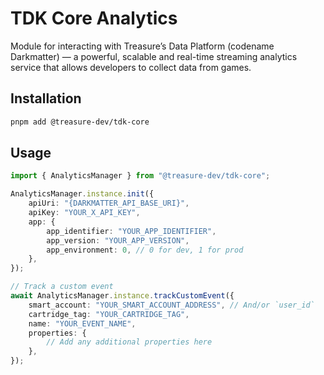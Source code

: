 # TDK Core Analytics

Module for interacting with Treasure’s Data Platform (codename Darkmatter) — a powerful, scalable and real-time streaming analytics service that allows developers to collect data from games. 

## Installation

```bash
pnpm add @treasure-dev/tdk-core
```

## Usage

```typescript
import { AnalyticsManager } from "@treasure-dev/tdk-core";

AnalyticsManager.instance.init({
    apiUri: "{DARKMATTER_API_BASE_URI}",
    apiKey: "YOUR_X_API_KEY",
    app: {
        app_identifier: "YOUR_APP_IDENTIFIER",
        app_version: "YOUR_APP_VERSION",
        app_environment: 0, // 0 for dev, 1 for prod
    },
});

// Track a custom event
await AnalyticsManager.instance.trackCustomEvent({
    smart_account: "YOUR_SMART_ACCOUNT_ADDRESS", // And/or `user_id`
    cartridge_tag: "YOUR_CARTRIDGE_TAG",
    name: "YOUR_EVENT_NAME",
    properties: {
        // Add any additional properties here
    },
});
```
